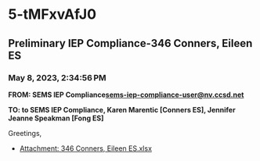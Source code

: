 # 5-tMFxvAfJ0
## Preliminary IEP Compliance-346 Conners, Eileen ES
### May 8, 2023, 2:34:56 PM
**FROM: SEMS IEP Compliance<sems-iep-compliance-user@nv.ccsd.net>**

**TO: to SEMS IEP Compliance, Karen Marentic [Conners ES], Jennifer Jeanne Speakman [Fong ES]**


Greetings, 





* [Attachment: 346 Conners, Eileen ES.xlsx](5-tMFxvAfJ0-attachment-1.xlsx)
